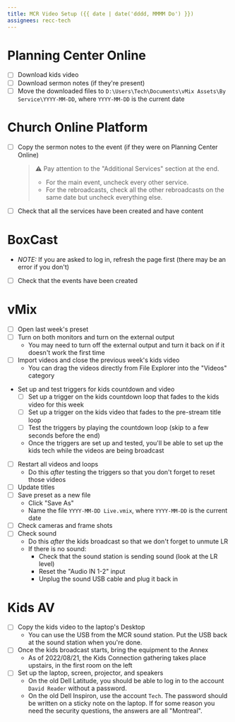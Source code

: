 ```yaml
---
title: MCR Video Setup ({{ date | date('dddd, MMMM Do') }})
assignees: recc-tech
---
```


# Planning Center Online
- [ ] Download kids video
- [ ] Download sermon notes (if they're present)
- [ ] Move the downloaded files to `D:\Users\Tech\Documents\vMix Assets\By Service\YYYY-MM-DD`, where `YYYY-MM-DD` is the current date

# Church Online Platform
- [ ] Copy the sermon notes to the event (if they were on Planning Center Online)
    > :warning: Pay attention to the "Additional Services" section at the end.
    > - For the main event, uncheck every other service.
    > - For the rebroadcasts, check all the other rebroadcasts on the same date but uncheck everything else.
- [ ] Check that all the services have been created and have content

# BoxCast
- _NOTE:_ If you are asked to log in, refresh the page first (there may be an error if you don't)
- [ ] Check that the events have been created

# vMix
- [ ] Open last week's preset
- [ ] Turn on both monitors and turn on the external output
    - You may need to turn off the external output and turn it back on if it doesn't work the first time
- [ ] Import videos and close the previous week's kids video
    - You can drag the videos directly from File Explorer into the "Videos" category
- Set up and test triggers for kids countdown and video
    - [ ] Set up a trigger on the kids countdown loop that fades to the kids video for this week
    - [ ] Set up a trigger on the kids video that fades to the pre-stream title loop
    - [ ] Test the triggers by playing the countdown loop (skip to a few seconds before the end)
    - Once the triggers are set up and tested, you'll be able to set up the kids tech while the videos are being broadcast
- [ ] Restart all videos and loops
    - Do this _after_ testing the triggers so that you don't forget to reset those videos
- [ ] Update titles
- [ ] Save preset as a new file
    - Click "Save As"
    - Name the file `YYYY-MM-DD Live.vmix`, where `YYYY-MM-DD` is the current date
- [ ] Check cameras and frame shots
- [ ] Check sound
    - Do this _after_ the kids broadcast so that we don't forget to unmute LR
    - If there is no sound:
        - Check that the sound station is sending sound (look at the LR level)
        - Reset the "Audio IN 1-2" input
        - Unplug the sound USB cable and plug it back in

# Kids AV
- [ ] Copy the kids video to the laptop's Desktop
    - You can use the USB from the MCR sound station. Put the USB back at the sound station when you're done.
- [ ] Once the kids broadcast starts, bring the equipment to the Annex
    - As of 2022/08/21, the Kids Connection gathering takes place upstairs, in the first room on the left
- [ ] Set up the laptop, screen, projector, and speakers
    - On the old Dell Latitude, you should be able to log in to the account `David Reader` without a password.
    - On the old Dell Inspiron, use the account `Tech`. The password should be written on a sticky note on the laptop. If for some reason you need the security questions, the answers are all "Montreal".
